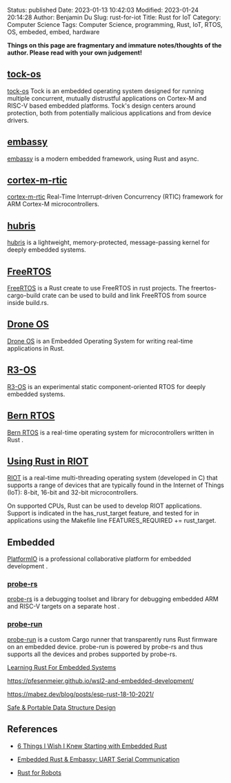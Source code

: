 Status: published
Date: 2023-01-13 10:42:03
Modified: 2023-01-24 20:14:28
Author: Benjamin Du
Slug: rust-for-iot
Title: Rust for IoT
Category: Computer Science
Tags: Computer Science, programming, Rust, IoT, RTOS, OS, embeded, embed, hardware

**Things on this page are fragmentary and immature notes/thoughts of the author. Please read with your own judgement!**

## [tock-os](https://github.com/tock/tock)
[tock-os](https://github.com/tock/tock)
Tock is an embedded operating system designed for running multiple concurrent, 
mutually distrustful applications on Cortex-M and RISC-V based embedded platforms. 
Tock's design centers around protection, both from potentially malicious applications and from device drivers.

## [embassy](https://github.com/embassy-rs/embassy)
[embassy](https://github.com/embassy-rs/embassy)
is a modern embedded framework, using Rust and async.

## [cortex-m-rtic](https://github.com/rtic-rs/cortex-m-rtic)
[cortex-m-rtic](https://github.com/rtic-rs/cortex-m-rtic)
Real-Time Interrupt-driven Concurrency (RTIC) framework for ARM Cortex-M microcontrollers.

## [hubris](https://github.com/oxidecomputer/hubris)
[hubris](https://github.com/oxidecomputer/hubris)
is a lightweight, memory-protected, message-passing kernel for deeply embedded systems.

## [FreeRTOS](https://github.com/lobaro/FreeRTOS-rust)
[FreeRTOS](https://github.com/lobaro/FreeRTOS-rust)
is a Rust create to use FreeRTOS in rust projects. 
The freertos-cargo-build crate can be used to build and link FreeRTOS from source inside build.rs.

## [Drone OS](https://www.drone-os.com/)
[Drone OS](https://www.drone-os.com/)
is an Embedded Operating System for writing real-time applications in Rust.

## [R3-OS](https://crates.io/crates/r3)
[R3-OS](https://crates.io/crates/r3)
is an experimental static component-oriented RTOS for deeply embedded systems.

## [Bern RTOS](https://bern-rtos.org/)
[Bern RTOS](https://bern-rtos.org/)
is a real-time operating system for microcontrollers written in Rust
.

## [Using Rust in RIOT](https://doc.riot-os.org/using-rust.html)

[RIOT](https://github.com/RIOT-OS/RIOT)
is a real-time multi-threading operating system (developed in C)
that supports a range of devices 
that are typically found in the Internet of Things (IoT): 8-bit, 16-bit and 32-bit microcontrollers.

On supported CPUs, 
Rust can be used to develop RIOT applications. 
Support is indicated in the has_rust_target feature, 
and tested for in applications using the Makefile line FEATURES_REQUIRED += rust_target.

## Embedded

[PlatformIO](https://platformio.org/)
is a professional collaborative platform for embedded development
.

### [probe-rs](https://github.com/probe-rs/probe-rs)
[probe-rs](https://github.com/probe-rs/probe-rs)
is a debugging toolset and library 
for debugging embedded ARM and RISC-V targets on a separate host
.

### [probe-run](https://github.com/knurling-rs/probe-run)
[probe-run](https://github.com/knurling-rs/probe-run)
is a custom Cargo runner 
that transparently runs Rust firmware on an embedded device.
probe-run is powered by probe-rs 
and thus supports all the devices and probes supported by probe-rs.


[Learning Rust For Embedded Systems](https://www.embeddedrelated.com/showarticle/1432.php)

https://pfesenmeier.github.io/wsl2-and-embedded-development/

https://mabez.dev/blog/posts/esp-rust-18-10-2021/

[Safe & Portable Data Structure Design](https://www.youtube.com/watch?v=1UtklNrB8XA&t=1619s)

## References

- [6 Things I Wish I Knew Starting with Embedded Rust](https://apollolabsblog.hashnode.dev/6-things-i-wish-i-knew-starting-with-embedded-rust)

- [Embedded Rust & Embassy: UART Serial Communication](https://apollolabsblog.hashnode.dev/embedded-rust-embassy-uart-serial-communication)

- [Rust for Robots](https://www.legendu.net/misc/blog/rust-for-robots)
